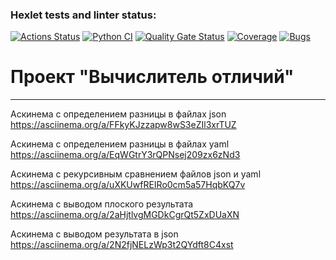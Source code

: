 ### Hexlet tests and linter status:
[![Actions Status](https://github.com/N-Davie/python-project-50/actions/workflows/hexlet-check.yml/badge.svg)](https://github.com/N-Davie/python-project-50/actions)
[![Python CI](https://github.com/N-Davie/python-project-50/actions/workflows/pyci.yml/badge.svg)](https://github.com/N-Davie/python-project-50/actions/workflows/pyci.yml)
[![Quality Gate Status](https://sonarcloud.io/api/project_badges/measure?project=N-Davie_python-project-50&metric=alert_status)](https://sonarcloud.io/summary/new_code?id=N-Davie_python-project-50)
[![Coverage](https://sonarcloud.io/api/project_badges/measure?project=N-Davie_python-project-50&metric=coverage)](https://sonarcloud.io/summary/new_code?id=N-Davie_python-project-50)
[![Bugs](https://sonarcloud.io/api/project_badges/measure?project=N-Davie_python-project-50&metric=bugs)](https://sonarcloud.io/summary/new_code?id=N-Davie_python-project-50)
# Проект "Вычислитель отличий"
____

Аскинема с определением разницы в файлах json 
https://asciinema.org/a/FFkyKJzzapw8wS3eZIl3xrTUZ

Аскинема с определением разницы в файлах yaml
https://asciinema.org/a/EqWGtrY3rQPNsej209zx6zNd3

Аскинема с рекурсивным сравнением файлов json и yaml
https://asciinema.org/a/uXKUwfREIRo0cm5a57HqbKQ7v

Аскинема с выводом плоского результата
https://asciinema.org/a/2aHjtlvgMGDkCgrQt5ZxDUaXN

Аскинема с выводом результата в json
https://asciinema.org/a/2N2fjNELzWp3t2QYdft8C4xst

